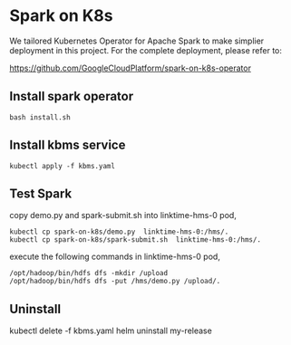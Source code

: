 # Spark on K8s
We tailored Kubernetes Operator for Apache Spark to make simplier deployment in this project. For the complete deployment, please refer to:<p>
https://github.com/GoogleCloudPlatform/spark-on-k8s-operator

## Install spark operator

```shell
bash install.sh
```

## Install kbms service

```shell
kubectl apply -f kbms.yaml
```

## Test Spark
copy demo.py and spark-submit.sh into linktime-hms-0 pod,
```
kubectl cp spark-on-k8s/demo.py  linktime-hms-0:/hms/.
kubectl cp spark-on-k8s/spark-submit.sh  linktime-hms-0:/hms/.
```
execute the following commands in linktime-hms-0 pod,
```
/opt/hadoop/bin/hdfs dfs -mkdir /upload
/opt/hadoop/bin/hdfs dfs -put /hms/demo.py /upload/.

```

## Uninstall
kubectl delete -f kbms.yaml
helm uninstall my-release

